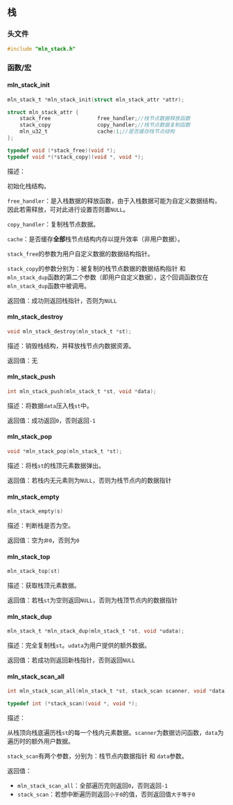## 栈



### 头文件

```c
#include "mln_stack.h"
```



### 函数/宏



#### 	mln_stack_init

```c
mln_stack_t *mln_stack_init(struct mln_stack_attr *attr);

struct mln_stack_attr {
    stack_free               free_handler;//栈节点数据释放函数
    stack_copy               copy_handler;//栈节点数据复制函数
    mln_u32_t                cache:1;//是否缓存栈节点结构
};

typedef void (*stack_free)(void *);
typedef void *(*stack_copy)(void *, void *);
```

描述：

初始化栈结构。

`free_handler`：是入栈数据的释放函数，由于入栈数据可能为自定义数据结构，因此若需释放，可对此进行设置否则置`NULL`。

`copy_handler`：复制栈节点数据。

`cache`：是否缓存**全部**栈节点结构内存以提升效率（非用户数据）。

`stack_free`的参数为用户自定义数据的数据结构指针。

`stack_copy`的参数分别为：被复制的栈节点数据的数据结构指针 和 `mln_stack_dup`函数的第二个参数（即用户自定义数据），这个回调函数仅在`mln_stack_dup`函数中被调用。

返回值：成功则返回栈指针，否则为`NULL`



#### mln_stack_destroy

```c
void mln_stack_destroy(mln_stack_t *st);
```

描述：销毁栈结构，并释放栈节点内数据资源。

返回值：无



#### mln_stack_push

```c
int mln_stack_push(mln_stack_t *st, void *data);
```

描述：将数据`data`压入栈`st`中。

返回值：成功返回`0`，否则返回`-1`



#### mln_stack_pop

```c
void *mln_stack_pop(mln_stack_t *st);
```

描述：将栈`st`的栈顶元素数据弹出。

返回值：若栈内无元素则为`NULL`，否则为栈节点内的数据指针



#### mln_stack_empty

```c
mln_stack_empty(s)
```

描述：判断栈是否为空。

返回值：空为`非0`，否则为`0`



#### mln_stack_top

```c
mln_stack_top(st)
```

描述：获取栈顶元素数据。

返回值：若栈`st`为空则返回`NULL`，否则为栈顶节点内的数据指针



#### mln_stack_dup

```c
mln_stack_t *mln_stack_dup(mln_stack_t *st, void *udata);
```

描述：完全复制栈`st`。`udata`为用户提供的额外数据。

返回值：若成功则返回新栈指针，否则返回`NULL`



#### mln_stack_scan_all

```c
int mln_stack_scan_all(mln_stack_t *st, stack_scan scanner, void *data);

typedef int (*stack_scan)(void *, void *);
```

描述：

从栈顶向栈底遍历栈`st`的每一个栈内元素数据。`scanner`为数据访问函数，`data`为遍历时的额外用户数据。

`stack_scan`有两个参数，分别为：栈节点内数据指针 和 `data`参数。

返回值：

- `mln_stack_scan_all`：全部遍历完则返回`0`，否则返回`-1`
- `stack_scan`：若想中断遍历则返回`小于0`的值，否则返回值`大于等于0`


